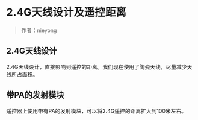 
#  2.4G天线设计及遥控距离


> 作者：nieyong

## 2.4G天线设计

2.4G天线设计，直接影响到遥控的距离。我们现在使用了陶瓷天线，尽量减少天线所占面积。

## 带PA的发射模块

遥控器上使用带有PA的发射模块，可以将2.4G遥控的距离扩大到100米左右。
